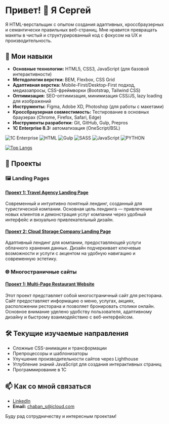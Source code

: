 # Привет! 👋 Я Сергей

Я HTML-верстальщик с опытом создания адаптивных, кроссбраузерных и семантически правильных веб-страниц. Мне нравится превращать макеты в чистый и структурированный код с фокусом на UX и производительность.

## 🔧 Мои навыки

- **Основные технологии:** HTML5, CSS3, JavaScript (для базовой интерактивности)
- **Методологии верстки:** BEM, Flexbox, CSS Grid
- **Адаптивная верстка:** Mobile-First/Desktop-First подход, медиазапросы, CSS-фреймворки (Bootstrap, Tailwind CSS)
- **Оптимизация:** SEO-оптимизация, минимизация CSS/JS, lazy loading для изображений
- **Инструменты:** Figma, Adobe XD, Photoshop (для работы с макетами)
- **Кроссбраузерная совместимость:** Тестирование в основных браузерах (Chrome, Firefox, Safari, Edge)
- **Инструменты разработки:** Git, GitHub, Gulp, Prepros
- **1C Enterprise 8.3:** автоматизация (OneScript/BSL)

![1C Enterprise](https://img.shields.io/badge/1C%20Enterprise-FBCE2F?style=flat&logo=1C&logoColor=white&labelColor=white)
![HTML](https://img.shields.io/badge/HTML-red?style=flat)
![Gulp](https://img.shields.io/badge/%20%20%20-red?style=flat&logo=gulp&logoColor=red&labelColor=white&color=red)
![SASS](https://img.shields.io/badge/SASS-pink?style=flat)
![JavaScript](https://img.shields.io/badge/JavaScript-yellow?logo=JavaScript&logoColor=white&label=%20)
![PYTHON](https://img.shields.io/badge/PYTHON-blue?style=flat&logo=python&labelColor=white)

[![Top Langs](https://github-readme-stats.vercel.app/api/top-langs/?username=ChabanSergii&layout=donut-vertical&hide=pug&include_private=true)](https://github.com/anuraghazra/github-readme-stats)

## 🚀 Проекты

### 🖼️ Landing Pages

#### [Проект 1: Travel Agency Landing Page](https://chabansergii.github.io/travel-agency-landing-page/)
Современный и интуитивно понятный лендинг, созданный для туристической компании. Основная цель лендинга — привлечение новых клиентов и демонстрация услуг компании через удобный интерфейс и визуально привлекательный дизайн.

#### [Проект 2: Cloud Storage Company Landing Page](https://chabansergii.github.io/cloud-storage-company-landing-page/)
Адаптивный лендинг для компании, предоставляющей услуги облачного хранения данных. Дизайн подчеркивает ключевые возможности и услуги с акцентом на удобную навигацию и современную эстетику.

### 🌐 Многостраничные сайты

#### [Проект 1: Multi-Page Restaurant Website](https://chabansergii.github.io/layout-of-multi-pages-restaurant-website/)
Этот проект представляет собой многостраничный сайт для ресторана. Сайт предоставляет информацию о меню, услугах, акциях, расположении ресторана и позволяет бронировать столики онлайн. Основное внимание уделено удобству пользователя, адаптивному дизайну и быстрому взаимодействию с веб-интерфейсом.

## 🛠️ Текущие изучаемые направления

- Сложные CSS-анимации и трансформации
- Препроцессоры и шаблонизаторы
- Улучшение производительности сайтов через Lighthouse
- Углубление знаний JavaScript для создания интерактивных страниц
- Программирование в 1С

## 📫 Как со мной связаться

- [LinkedIn](https://www.linkedin.com/in/sergii-chaban-359052329/)
- **Email:** chaban_s@icloud.com

Буду рад сотрудничеству и интересным проектам!



